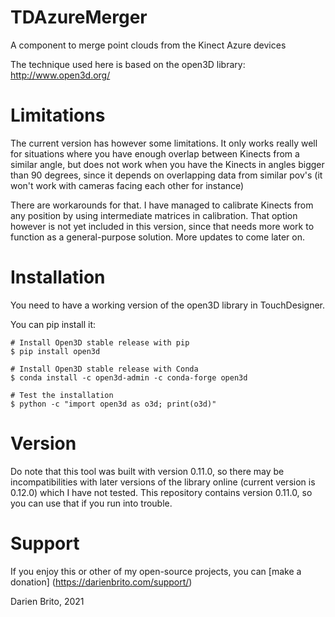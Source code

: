 # TDAzureMerger
 A component to merge point clouds from the Kinect Azure devices

The technique used here is based on the open3D library: http://www.open3d.org/

# Limitations

The current version has however some limitations. It only works really well for situations where you have enough overlap between Kinects from a similar angle, but does not work when you have the Kinects in angles bigger than 90 degrees, since it depends on overlapping data from similar pov's (it won't work with cameras facing each other for instance)

There are workarounds for that. I have managed to calibrate Kinects from any position by using intermediate matrices in calibration. That option however is not yet included in this version, since that needs more work to function as a general-purpose solution. More updates to come later on.

# Installation

You need to have a working version of the open3D library in TouchDesigner.

You can pip install it:

```
# Install Open3D stable release with pip
$ pip install open3d

# Install Open3D stable release with Conda
$ conda install -c open3d-admin -c conda-forge open3d

# Test the installation
$ python -c "import open3d as o3d; print(o3d)"
```

# Version

Do note that this tool was built with version 0.11.0, so there may be incompatibilities with later versions of the library online (current version is 0.12.0) which I have not tested. This repository contains version 0.11.0, so you can use that if you run into trouble.

# Support

If you enjoy this or other of my open-source projects, you can [make a donation]
(https://darienbrito.com/support/)

Darien Brito, 2021
